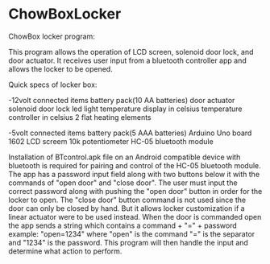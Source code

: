 # ChowBoxLocker
ChowBox locker program:

This program allows the operation of LCD screen, solenoid door lock, and door actuator. It receives user input from
a bluetooth controller app and allows the locker to be opened.

Quick specs of locker box:

-12volt connected items
battery pack(10 AA batteries)
door actuator
solenoid door lock
led light
temperature display in celsius
temperature controller in celsius
2 flat heating elements

-5volt connected items
battery pack(5 AAA batteries)
Arduino Uno board
1602 LCD screem
10k potentiometer
HC-05 bluetooth module

Installation of BTcontrol.apk file on an Android compatible device with bluetooth is required for pairing and control
of the HC-05 bluetooth module. The app has a password input field along with two buttons below it with the commands 
of "open door" and "close door". The user must input the correct password along with pushing the "open door" button
in order for the locker to open. The "close door" button command is not used since the door can only be closed by hand. 
But it allows locker customization if a linear actuator were to be used instead. When the door is commanded open the 
app sends a string which contains a command + "=" + password example: "open=1234"  where "open" is the command "=" is
the separator and "1234" is the password. This program will then handle the input and determine what action to perform.